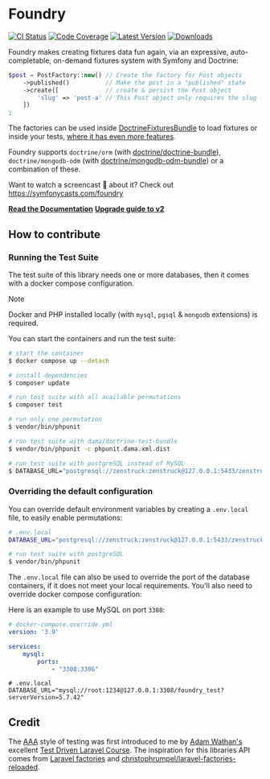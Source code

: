 # Foundry

[![CI Status](https://github.com/zenstruck/foundry/workflows/CI/badge.svg)](https://github.com/zenstruck/foundry/actions?query=workflow%3ACI)
[![Code Coverage](https://codecov.io/gh/zenstruck/foundry/branch/master/graph/badge.svg?token=77JIFYSUC5)](https://codecov.io/gh/zenstruck/foundry)
[![Latest Version](https://img.shields.io/packagist/v/zenstruck/foundry.svg)](https://packagist.org/packages/zenstruck/foundry)
[![Downloads](https://img.shields.io/packagist/dm/zenstruck/foundry)](https://packagist.org/packages/zenstruck/foundry)

Foundry makes creating fixtures data fun again, via an expressive, auto-completable, on-demand fixtures system with
Symfony and Doctrine:

```php
$post = PostFactory::new() // Create the factory for Post objects
    ->published()          // Make the post in a "published" state
    ->create([             // create & persist the Post object
        'slug' => 'post-a' // This Post object only requires the slug field - all other fields are random data
    ])
;
```

The factories can be used inside [DoctrineFixturesBundle](https://symfony.com/bundles/DoctrineFixturesBundle/current/index.html)
to load fixtures or inside your tests, [where it has even more features](https://symfony.com/bundles/ZenstruckFoundryBundle/current/index.html#using-in-your-tests).

Foundry supports `doctrine/orm` (with [doctrine/doctrine-bundle](https://github.com/doctrine/doctrinebundle)),
`doctrine/mongodb-odm` (with [doctrine/mongodb-odm-bundle](https://github.com/doctrine/DoctrineMongoDBBundle))
or a combination of these.

Want to watch a screencast 🎥 about it? Check out https://symfonycasts.com/foundry

**[Read the Documentation](https://symfony.com/bundles/ZenstruckFoundryBundle/current/index.html)**
**[Upgrade guide to v2](https://github.com/zenstruck/foundry/blob/v2.0.0/UPGRADE-2.0.md)**

## How to contribute

### Running the Test Suite

The test suite of this library needs one or more databases, then it comes with a docker compose configuration.

> [!NOTE]
> Docker and PHP installed locally (with `mysql`, `pgsql` & `mongodb` extensions) is required.

You can start the containers and run the test suite:

```bash
# start the container
$ docker compose up --detach

# install dependencies
$ composer update

# run test suite with all available permutations
$ composer test

# run only one permutation
$ vendor/bin/phpunit

# run test suite with dama/doctrine-test-bundle
$ vendor/bin/phpunit -c phpunit.dama.xml.dist

# run test suite with postgreSQL instead of MySQL
$ DATABASE_URL="postgresql://zenstruck:zenstruck@127.0.0.1:5433/zenstruck_foundry?serverVersion=15" vendor/bin/phpunit
```

### Overriding the default configuration

You can override default environment variables by creating a `.env.local` file, to easily enable permutations:

```bash
# .env.local
DATABASE_URL="postgresql://zenstruck:zenstruck@127.0.0.1:5433/zenstruck_foundry?serverVersion=15"

# run test suite with postgreSQL
$ vendor/bin/phpunit
```

The `.env.local` file can also be used to override the port of the database containers,
if it does not meet your local requirements. You'll also need to override docker compose configuration:

Here is an example to use MySQL on port `3308`:

```yaml
# docker-compose.override.yml
version: '3.9'

services:
    mysql:
        ports:
            - "3308:3306"
```

```dotenv
# .env.local
DATABASE_URL="mysql://root:1234@127.0.0.1:3308/foundry_test?serverVersion=5.7.42"
```

## Credit

The [AAA](https://www.thephilocoder.com/unit-testing-aaa-pattern/) style of testing was first introduced to me by
[Adam Wathan's](https://adamwathan.me/) excellent [Test Driven Laravel Course](https://course.testdrivenlaravel.com/).
The inspiration for this libraries API comes from [Laravel factories](https://laravel.com/docs/master/database-testing)
and [christophrumpel/laravel-factories-reloaded](https://github.com/christophrumpel/laravel-factories-reloaded).
